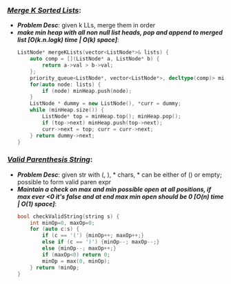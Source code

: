 ### ***[Merge K Sorted Lists](https://leetcode.com/problems/merge-k-sorted-lists/)***:
- ***Problem Desc***: given k LLs, merge them in order
- ***make min heap with all non null list heads, pop and append to merged list [O(k.n.logk) time | O(k) space]***:
  ```cpp
  ListNode* mergeKLists(vector<ListNode*>& lists) {
      auto comp = [](ListNode* a, ListNode* b) {
          return a->val > b->val;
      };
      priority_queue<ListNode*, vector<ListNode*>, decltype(comp)> minHeap;
      for(auto node: lists) {
          if (node) minHeap.push(node);
      }
      ListNode * dummy = new ListNode(), *curr = dummy;
      while (minHeap.size()) {
          ListNode* top = minHeap.top(); minHeap.pop();
          if (top->next) minHeap.push(top->next);
          curr->next = top; curr = curr->next;
      } return dummy->next;
  }
  ```

### ***[Valid Parenthesis String](https://leetcode.com/problems/valid-parenthesis-string/)***:
- ***Problem Desc***: given str with (, ), * chars, * can be either of () or empty; possible to form valid paren expr
- ***Maintain a check on max and min possible open at all positions, if max ever <0 it's false and at end max min open should be 0 [O(n) time | O(1) space]***:
  ```cpp
  bool checkValidString(string s) {
      int minOp=0, maxOp=0;
      for (auto c:s) {
          if (c == '(') {minOp++; maxOp++;} 
          else if (c == ')') {minOp--; maxOp--;} 
          else {minOp--; maxOp++;}
          if (maxOp<0) return 0;
          minOp = max(0, minOp);
      } return !minOp;
  }
  ```
